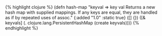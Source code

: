{% highlight clojure %}
(defn hash-map
  "keyval => key val
  Returns a new hash map with supplied mappings.  If any keys are
  equal, they are handled as if by repeated uses of assoc."
  {:added "1.0"
   :static true}
  ([] {})
  ([& keyvals]
   (. clojure.lang.PersistentHashMap (create keyvals))))
{% endhighlight %}
